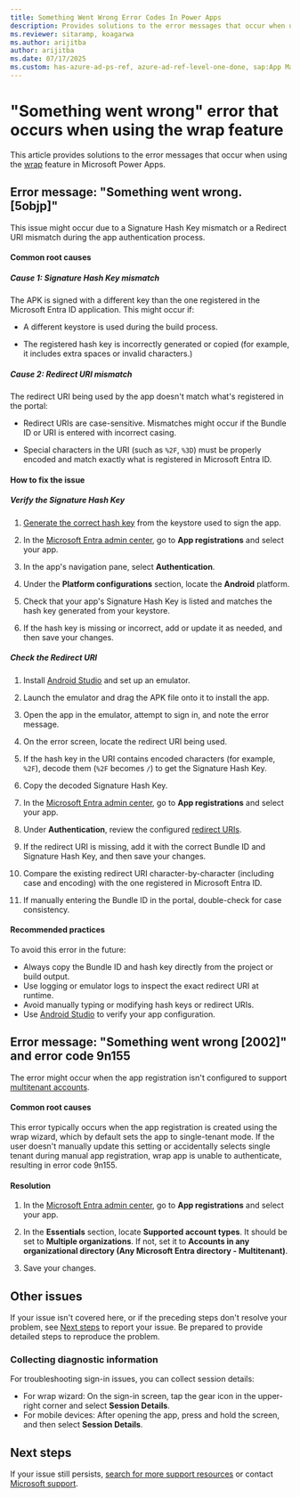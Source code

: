 ```yaml
---
title: Something Went Wrong Error Codes In Power Apps
description: Provides solutions to the error messages that occur when using the wrap feature in Power Apps.
ms.reviewer: sitaramp, koagarwa
ms.author: arijitba
author: arijitba
ms.date: 07/17/2025
ms.custom: has-azure-ad-ps-ref, azure-ad-ref-level-one-done, sap:App Management\Wrap an app
---
```

# "Something went wrong" error that occurs when using the wrap feature

This article provides solutions to the error messages that occur when using the [wrap](/power-apps/maker/common/wrap/overview) feature in Microsoft Power Apps.

## Error message: "Something went wrong. [5objp]"

This issue might occur due to a Signature Hash Key mismatch or a Redirect URI mismatch during the app authentication process.

#### Common root causes

##### Cause 1: Signature Hash Key mismatch

The APK is signed with a different key than the one registered in the Microsoft Entra ID application. This might occur if:

- A different keystore is used during the build process.

- The registered hash key is incorrectly generated or copied (for example, it includes extra spaces or invalid characters.)

##### Cause 2: Redirect URI mismatch

The redirect URI being used by the app doesn't match what's registered in the portal:

- Redirect URIs are case-sensitive. Mismatches might occur if the Bundle ID or URI is entered with incorrect casing.

- Special characters in the URI (such as `%2F`, `%3D`) must be properly encoded and match exactly what is registered in Microsoft Entra ID.

#### How to fix the issue

##### Verify the Signature Hash Key

1. [Generate the correct hash key](/power-apps/maker/common/wrap/code-sign-android#generate-keys) from the keystore used to sign the app.

2. In the [Microsoft Entra admin center](https://entra.microsoft.com/), go to **App registrations** and select your app.

3. In the app's navigation pane, select **Authentication**.

4. Under the **Platform configurations** section, locate the **Android** platform.

5. Check that your app's Signature Hash Key is listed and matches the hash key generated from your keystore.

6. If the hash key is missing or incorrect, add or update it as needed, and then save your changes.

##### Check the Redirect URI

1. Install [Android Studio](https://developer.android.com/studio) and set up an emulator.

2. Launch the emulator and drag the APK file onto it to install the app.

3. Open the app in the emulator, attempt to sign in, and note the error message.

4. On the error screen, locate the redirect URI being used.

5. If the hash key in the URI contains encoded characters (for example, `%2F`), decode them (`%2F` becomes `/`) to get the Signature Hash Key.

6. Copy the decoded Signature Hash Key.

7. In the [Microsoft Entra admin center](https://entra.microsoft.com/), go to **App registrations** and select your app.

8. Under **Authentication**, review the configured [redirect URIs](/entra/identity-platform/how-to-add-redirect-uri#add-a-redirect-uri).

9. If the redirect URI is missing, add it with the correct Bundle ID and Signature Hash Key, and then save your changes.

10. Compare the existing redirect URI character-by-character (including case and encoding) with the one registered in Microsoft Entra ID.

11. If manually entering the Bundle ID in the portal, double-check for case consistency.

#### Recommended practices

To avoid this error in the future:

- Always copy the Bundle ID and hash key directly from the project or build output.
- Use logging or emulator logs to inspect the exact redirect URI at runtime.
- Avoid manually typing or modifying hash keys or redirect URIs.
- Use [Android Studio](https://developer.android.com/studio) to verify your app configuration.

## Error message: "Something went wrong [2002]" and error code 9n155

The error might occur when the app registration isn't configured to support [multitenant accounts](/security/zero-trust/develop/identity-supported-account-types#accounts-in-any-organizational-directory-only---multitenant).

#### Common root causes

This error typically occurs when the app registration is created using the wrap wizard, which by default sets the app to single-tenant mode. If the user doesn't manually update this setting or accidentally selects single tenant during manual app registration, wrap app is unable to authenticate, resulting in error code 9n155.

#### Resolution

1. In the [Microsoft Entra admin center](https://entra.microsoft.com/), go to **App registrations** and select your app.

2. In the **Essentials** section, locate **Supported account types**. It should be set to **Multiple organizations**. If not, set it to **Accounts in any organizational directory (Any Microsoft Entra directory - Multitenant)**.

3. Save your changes.

## Other issues

If your issue isn't covered here, or if the preceding steps don't resolve your problem, see [Next steps](#next-steps) to report your issue. Be prepared to provide detailed steps to reproduce the problem.

### Collecting diagnostic information

For troubleshooting sign-in issues, you can collect session details:

- For wrap wizard: On the sign-in screen, tap the gear icon in the upper-right corner and select **Session Details**.
- For mobile devices: After opening the app, press and hold the screen, and then select **Session Details**.

## Next steps

If your issue still persists, [search for more support resources](https://powerapps.microsoft.com/support) or contact [Microsoft support](https://admin.powerplatform.microsoft.com/support).
